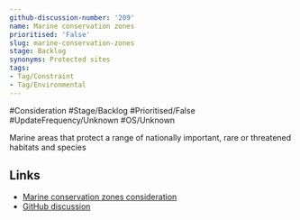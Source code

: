```yaml
---
github-discussion-number: '209'
name: Marine conservation zones
prioritised: 'False'
slug: marine-conservation-zones
stage: Backlog
synonyms: Protected sites
tags:
- Tag/Constraint
- Tag/Environmental
---
```


#Consideration #Stage/Backlog #Prioritised/False #UpdateFrequency/Unknown #OS/Unknown

Marine areas that protect a range of nationally important, rare or threatened habitats and species

## Links

* [Marine conservation zones consideration](https://design.planning.data.gov.uk/planning-consideration/marine-conservation-zones)
* [GitHub discussion](https://github.com/digital-land/data-standards-backlog/discussions/209)